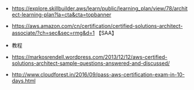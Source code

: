 

- https://explore.skillbuilder.aws/learn/public/learning_plan/view/78/architect-learning-plan?la=cta&cta=topbanner
- https://aws.amazon.com/cn/certification/certified-solutions-architect-associate/?ch=sec&sec=rmg&d=1  【SAA】





- 教程

- https://markosrendell.wordpress.com/2013/12/12/aws-certified-solutions-architect-sample-questions-answered-and-discussed/
- http://www.cloudforest.in/2016/09/pass-aws-certification-exam-in-10-days.html

